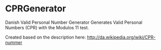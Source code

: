 CPRGenerator
============

Danish Valid Personal Number Generator
Generates Valid Personal Numbers (CPR) with the Modulos 11 test. 

Created based on the description here: http://da.wikipedia.org/wiki/CPR-nummer
